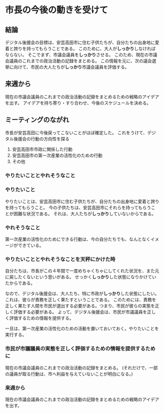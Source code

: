 # 市長の今後の動きを受けて

## 結論
デジタル後援会の目標は、安芸高田市に住む子供たちが、自分たちの出身地に愛着と誇りを持ってもらうことである。
このために、大人が**しっかり**しなければならない。
そこでまず、市議会議員を**しっかり**させる。
このため、現在の市議会議員のこれまでの政治活動の記録をまとめる。
この情報を元に、次の議会選挙に向けて、市民の大人たちが**しっかり**市議会議員を評価する。


## 来週から
現在の市議会議員のこれまでの政治活動の記録をまとめるための戦略のアイデアを出す。
アイデアを持ち寄り・すり合わせ、今後のスケジュールを決める。

## ミーティングのながれ

市長が安芸高田に今後戻ってこないことがほぼ確定した。
これをうけて、デジタル後援会の行動の方向性を探る

1. 安芸高田市市政に関係した行動
2. 安芸高田市の第一次産業の活性化のための行動
3. その他

### やりたいこととやれそうなこと

### やりたいこと
やりたいことは、安芸高田市に住む子供たちが、自分たちの出身地に愛着と誇りを持ってもらうこと。
今の子供たちは、安芸高田市にそれらを持ってもらうことが困難な状況である。
それは、大人たちが**しっかり**していないからである。

### やれそうなこと
第一次産業の活性化のためにできる行動は、今の自分たちでも、なんとなくイメージができている。


### やりたいこととやれそうなことを天秤にかけた時

自分たちは、市長がこの４年間で一度めちゃくちゃにしてくれた状況を、また元に戻したくないという思いがある。
せっかく**しっかり**した状態になりかけていたからである。

なので、デジタル後援会は、大人たち、特に市政が**しっかり**した状態にしたい。これは、彼らが責務を正しく果たすということである。
このためには、責務を正しく果たす人間を市民が選出する必要がある。つまり、市民が彼らの実態を正しく評価する必要がある。 
よって、デジタル後援会は、市民が市議議員を正しく評価するための情報を提供する。

一旦は、第一次産業の活性化のための活動を置いておいておく。やりたいことを実行する。

### 市民が市議議員の実態を正しく評価するための情報を提供するために

現在の市議会議員のこれまでの政治活動の記録をまとめる。
(それだけで、一部の議員が取る行動は、市へ利益を与えていないことが明白になる。)

### 来週から

現在の市議会議員のこれまでの政治活動の記録をまとめるための戦略のアイデアを出す。